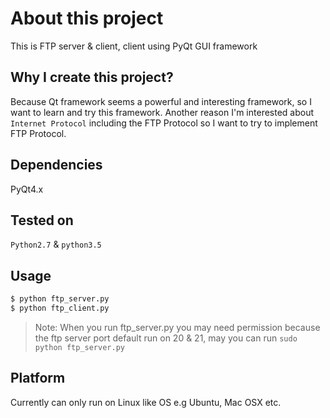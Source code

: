 About this project
==================
This is FTP server & client, client using PyQt GUI framework

## Why I create this project?
Because Qt framework seems a powerful and interesting framework, so I want to learn and try this framework. Another reason I'm interested about `Internet Protocol` including the FTP Protocol so I want to try to implement FTP Protocol.

## Dependencies
PyQt4.x

## Tested on
`Python2.7` & `python3.5`

## Usage
```bash
$ python ftp_server.py
$ python ftp_client.py
```

>Note:
When you run ftp_server.py you may need permission because the ftp server port default run on 20 & 21, may you can run `sudo python ftp_server.py`

## Platform
Currently can only run on Linux like OS e.g Ubuntu, Mac OSX etc.
